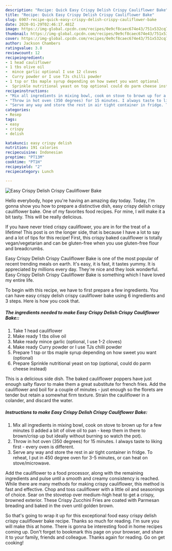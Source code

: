 ```yaml
---
description: "Recipe: Quick Easy Crispy Delish Crispy Cauliflower Bake"
title: "Recipe: Quick Easy Crispy Delish Crispy Cauliflower Bake"
slug: 6907-recipe-quick-easy-crispy-delish-crispy-cauliflower-bake
date: 2020-01-29T02:46:17.481Z
image: https://img-global.cpcdn.com/recipes/0e9cf8caec674e43/751x532cq70/easy-crispy-delish-crispy-cauliflower-bake-recipe-main-photo.jpg
thumbnail: https://img-global.cpcdn.com/recipes/0e9cf8caec674e43/751x532cq70/easy-crispy-delish-crispy-cauliflower-bake-recipe-main-photo.jpg
cover: https://img-global.cpcdn.com/recipes/0e9cf8caec674e43/751x532cq70/easy-crispy-delish-crispy-cauliflower-bake-recipe-main-photo.jpg
author: Jackson Chambers
ratingvalue: 3.8
reviewcount: 12
recipeingredient:
- 1 head cauliflower
- 1 tbs olive oil
-  mince garlic optional I use 12 cloves
-  Curry powder or I use TJs chilli powder
- 1 tsp or tbs maple syrup depending on how sweet you want optional
-  Sprinkle nutritional yeast on top optional could do parm cheese instead
recipeinstructions:
- "Mix all ingredients in mixing bowl, cook on stove to brown up for a few minutes (I added a bit of olive oil to pan - keep them in there to brown/crisp up but ideally without burning so watch the pot)."
- "Throw in hot oven (350 degrees) for 15 minutes. I always taste to liking first - every oven is different."
- "Serve any way and store the rest in air tight container in fridge. To reheat, I put in 450 degree oven for 3-5 minutes, or can heat on stove/microwave."
categories:
- Resep
tags:
- easy
- crispy
- delish

katakunci: easy crispy delish
nutrition: 191 calories
recipecuisine: Indonesian
preptime: "PT13M"
cooktime: "PT1H"
recipeyield: "2"
recipecategory: Lunch

---
```



![Easy Crispy Delish Crispy Cauliflower Bake](https://img-global.cpcdn.com/recipes/0e9cf8caec674e43/751x532cq70/easy-crispy-delish-crispy-cauliflower-bake-recipe-main-photo.jpg)

Hello everybody, hope you're having an amazing day today. Today, I'm gonna show you how to prepare a distinctive dish, easy crispy delish crispy cauliflower bake. One of my favorites food recipes. For mine, I will make it a bit tasty. This will be really delicious.

If you have never tried crispy cauliflower, you are in for the treat of a lifetime! This post is on the longer side, that is because I have a lot to say and a lot of tips for this recipe! First, this crispy baked cauliflower is totally vegan/vegetarian and can be gluten-free when you use gluten-free flour and breadcrumbs.

Easy Crispy Delish Crispy Cauliflower Bake is one of the most popular of recent trending meals on earth. It's easy, it is fast, it tastes yummy. It is appreciated by millions every day. They're nice and they look wonderful. Easy Crispy Delish Crispy Cauliflower Bake is something which I have loved my entire life.


To begin with this recipe, we have to first prepare a few ingredients. You can have easy crispy delish crispy cauliflower bake using 6 ingredients and 3 steps. Here is how you cook that.

##### The ingredients needed to make Easy Crispy Delish Crispy Cauliflower Bake::

1. Take 1 head cauliflower
1. Make ready 1 tbs olive oil
1. Make ready  mince garlic (optional, I use 1-2 cloves)
1. Make ready  Curry powder or I use TJs chilli powder
1. Prepare 1 tsp or tbs maple syrup depending on how sweet you want (optional)
1. Prepare  Sprinkle nutritional yeast on top (optional, could do parm cheese instead)


This is a delicious side dish. The baked cauliflower poppers have just enough salty flavor to make them a great substitute for french fries. Add the cauliflower and boil for a couple of minutes - just enough so the florets are tender but retain a somewhat firm texture. Strain the cauliflower in a colander, and discard the water. 

##### Instructions to make Easy Crispy Delish Crispy Cauliflower Bake:

1. Mix all ingredients in mixing bowl, cook on stove to brown up for a few minutes (I added a bit of olive oil to pan - keep them in there to brown/crisp up but ideally without burning so watch the pot).
1. Throw in hot oven (350 degrees) for 15 minutes. I always taste to liking first - every oven is different.
1. Serve any way and store the rest in air tight container in fridge. To reheat, I put in 450 degree oven for 3-5 minutes, or can heat on stove/microwave.


Add the cauliflower to a food processor, along with the remaining ingredients and pulse until a smooth and creamy consistency is reached. While there are many methods for making crispy cauliflower, this method is fast and effective. Chop and toss cauliflower with a little oil and seasonings of choice. Sear on the stovetop over medium-high heat to get a crispy, browned exterior. These Crispy Zucchini Fries are coated with Parmesan breading and baked in the oven until golden brown. 

So that's going to wrap it up for this exceptional food easy crispy delish crispy cauliflower bake recipe. Thanks so much for reading. I'm sure you will make this at home. There is gonna be interesting food in home recipes coming up. Don't forget to bookmark this page on your browser, and share it to your family, friends and colleague. Thanks again for reading. Go on get cooking!

